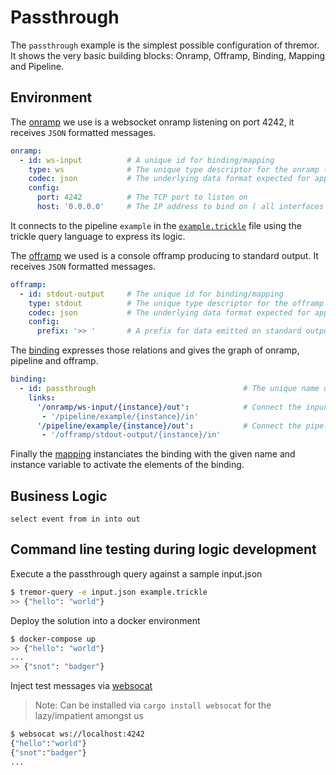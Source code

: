 # Passthrough

The `passthrough` example is the simplest possible configuration of thremor. It shows the very basic building blocks: Onramp, Offramp, Binding, Mapping and Pipeline.

## Environment

The [onramp](etc/tremor/config/00_ramps.yaml) we use is a websocket onramp listening on port 4242, it receives `JSON` formatted messages.

```yaml
onramp:
  - id: ws-input          # A unique id for binding/mapping
    type: ws              # The unique type descriptor for the onramp ( websocket server here)
    codec: json           # The underlying data format expected for application payload data
    config:
      port: 4242          # The TCP port to listen on
      host: '0.0.0.0'     # The IP address to bind on ( all interfaces in this case )
```

It connects to the pipeline `example` in the [`example.trickle`](etc/tremor/config/example.trickle) file using the trickle query language to express its logic.

The [offramp](etc/tremor/config/00_ramps.yaml) we used is a console offramp producing to standard output. It receives `JSON` formatted messages.

```yaml
offramp:
  - id: stdout-output     # The unique id for binding/mapping
    type: stdout          # The unique type descriptor for the offramp ( stdout here )
    codec: json           # The underlying data format expected for application payload data
    config:
      prefix: '>> '       # A prefix for data emitted on standard output by this offramp
```

The [binding](./etc/tremor/config/01_binding.yaml) expresses those relations and gives the graph of onramp, pipeline and offramp.

```yaml
binding:
  - id: passthrough                                 # The unique name of this binding template
    links:
      '/onramp/ws-input/{instance}/out':            # Connect the inpunt to the pipeline
       - '/pipeline/example/{instance}/in'
      '/pipeline/example/{instance}/out':           # Connect the pipeline to the output
       - '/offramp/stdout-output/{instance}/in'
```

Finally the [mapping](./etc/tremor/config/02_mapping.yaml) instanciates the binding with the given name and instance variable to activate the elements of the binding.

## Business Logic

```trickle
select event from in into out
```

## Command line testing during logic development

Execute a the passthrough query against a sample input.json

```bash
$ tremor-query -e input.json example.trickle
>> {"hello": "world"}
```

Deploy the solution into a docker environment

```bash
$ docker-compose up
>> {"hello": "world"}
...
>> {"snot": "badger"}
```

Inject test messages via [websocat](https://github.com/vi/websocat)

> Note: Can be installed via `cargo install websocat` for the lazy/impatient amongst us

```bash
$ websocat ws://localhost:4242
{"hello":"world"}
{"snot":"badger"}
...
```
